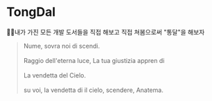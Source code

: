 # TongDal
👨‍💻내가 가진 모든 개발 도서들을 직접 해보고 직접 쳐봄으로써 "통달"을 해보자


>Nume, sovra noi di scendi.<br/><br/>
Raggio dell'eterna luce, La tua giustizia appren di<br/><br/>
La vendetta del Cielo.<br/><br/>
su voi, la vendetta di il cielo, scendere, Anatema.

